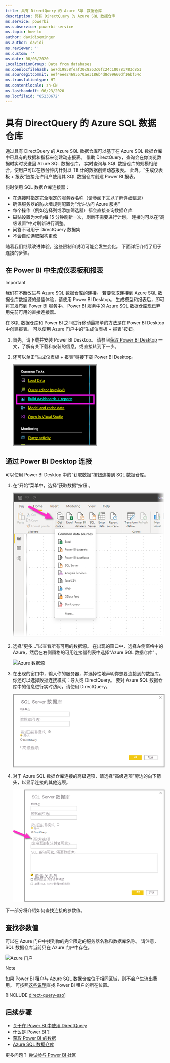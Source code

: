 ```yaml
---
title: 具有 DirectQuery 的 Azure SQL 数据仓库
description: 具有 DirectQuery 的 Azure SQL 数据仓库
ms.service: powerbi
ms.subservice: powerbi-service
ms.topic: how-to
author: davidiseminger
ms.author: davidi
ms.reviewer: ''
ms.custom: ''
ms.date: 06/03/2020
LocalizationGroup: Data from databases
ms.openlocfilehash: ae7d19858feaf30c8263c0fc24c180781783d851
ms.sourcegitcommit: eef4eee24695570ae3186b4d8d99660df16bf54c
ms.translationtype: HT
ms.contentlocale: zh-CN
ms.lasthandoff: 06/23/2020
ms.locfileid: "85230672"
---
```

# <a name="azure-sql-data-warehouse-with-directquery"></a>具有 DirectQuery 的 Azure SQL 数据仓库

通过具有 DirectQuery 的 Azure SQL 数据仓库可以基于在 Azure SQL 数据仓库中已具有的数据和指标来创建动态报表。 借助 DirectQuery，查询会在你浏览数据时实时发送回 Azure SQL 数据仓库。 实时查询与 SQL 数据仓库的规模相结合，使用户可以在数分钟内针对以 TB 计的数据创建动态报表。 此外，“生成仪表板 + 报表”链接允许用户使用其 SQL 数据仓库创建 Power BI 报表。

何时使用 SQL 数据仓库连接器：

* 在连接时指定完全限定的服务器名称（请参阅下文以了解详细信息）
* 确保服务器的防火墙规则配置为“允许访问 Azure 服务”
* 每个操作（例如选择列或添加筛选器）都会直接查询数据仓库
* 磁贴设置为大约每 15 分钟刷新一次，刷新不需要进行计划。  连接时可以在“高级设置”中对刷新进行调整。
* 问答不可用于 DirectQuery 数据集
* 不会自动选取架构更改

随着我们继续改进体验，这些限制和说明可能会发生变化。 下面详细介绍了用于连接的步骤。

## <a name="build-dashboards-and-reports-in-power-bi"></a>在 Power BI 中生成仪表板和报表

> [!Important]
> 我们在不断改进与 Azure SQL 数据仓库的连接。 若要获取连接到 Azure SQL 数据仓库数据源的最佳体验，请使用 Power BI Desktop。 生成模型和报表后，即可将其发布到 Power BI 服务中。 Power BI 服务中的 Azure SQL 数据仓库现已弃用先前可用的直接连接器。

在 SQL 数据仓库和 Power BI 之间进行移动最简单的方法是在 Power BI Desktop 中创建报表。 可以使用 Azure 门户中的“生成仪表板 + 报表”按钮。

1. 首先，请下载并安装 Power BI Desktop。 请参阅[获取 Power BI Desktop](../fundamentals/desktop-get-the-desktop.md) 一文，了解有关下载和安装的信息，或直接转到下一步。

2. 还可以单击“生成仪表板 + 报表”链接下载 Power BI Desktop。

    ![在 Power BI 中打开](media/service-azure-sql-data-warehouse-with-direct-connect/create-reports-01.png)


## <a name="connecting-through-power-bi-desktop"></a>通过 Power BI Desktop 连接

可以使用 Power BI Desktop 中的“获取数据”按钮连接到 SQL 数据仓库。 

1. 在“开始”菜单中，选择“获取数据”按钮 。  

    ![“获取数据”按钮](media/service-azure-sql-data-warehouse-with-direct-connect/create-reports-02.png)

2. 选择“更多…”以查看所有可用的数据源。 在出现的窗口中，选择左侧窗格中的 Azure，然后在右侧窗格的可用连接器列表中选择“Azure SQL 数据仓库” 。

    ![Azure 数据源](media/service-azure-sql-data-warehouse-with-direct-connect/create-reports-03.png)

3. 在出现的窗口中，输入你的服务器，并选择性地声明你想要连接到的数据库。 你还可以选择数据连接模式：导入或 DirectQuery。 要对 Azure SQL 数据仓库中的信息进行实时访问，请使用 DirectQuery。

    ![具有直接连接的 Azure SQL 数据仓库](media/service-azure-sql-data-warehouse-with-direct-connect/create-reports-04.png)

4. 对于 Azure SQL 数据仓库连接的高级选项，请选择“高级选项”旁边的向下箭头，以显示连接的其他选项。

    ![服务器名称](media/service-azure-sql-data-warehouse-with-direct-connect/create-reports-05.png)

下一部分将介绍如何查找连接的参数值。 

## <a name="finding-parameter-values"></a>查找参数值

可以在 Azure 门户中找到你的完全限定的服务器名称和数据库名称。 请注意，SQL 数据仓库当前只在 Azure 门户中存在。

![Azure 门户](media/service-azure-sql-data-warehouse-with-direct-connect/azureportal.png)

> [!NOTE]
> 如果 Power BI 租户与 Azure SQL 数据仓库位于相同区域，则不会产生流出费用。 可按照[这些说明](https://docs.microsoft.com/power-bi/service-admin-where-is-my-tenant-located)查找 Power BI 租户的所在位置。

[!INCLUDE [direct-query-sso](../includes/direct-query-sso.md)]

## <a name="next-steps"></a>后续步骤

* [关于在 Power BI 中使用 DirectQuery](desktop-directquery-about.md)
* [什么是 Power BI？](../fundamentals/power-bi-overview.md)  
* [获取 Power BI 的数据](service-get-data.md)  
* [Azure SQL 数据仓库](/azure/sql-data-warehouse/sql-data-warehouse-overview-what-is/)

更多问题？ [尝试参与 Power BI 社区](https://community.powerbi.com/)
